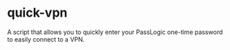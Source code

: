 # quick-vpn
A script that allows you to quickly enter your PassLogic one-time password to easily connect to a VPN.
